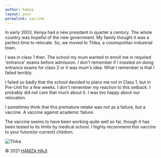 ```yaml
---
author: hamza
layout: post
permalink: vaccine
---
```

In early 2003, Kenya had a new president in
quarter a century. The whole country was
hopeful of the new government. My family thought it
was a perfect time to relocate. So, we moved to
Thika, a cosmopolitan industrial town.

I was in class 1 then. The school my mum
wanted to enroll me in required 'entrance' exams
before admission. I don't remember if I insisted
on doing entrance exams for class 2 or it was
mum's idea. What I remember is that I failed
terribly. 

I failed so badly that the school decided to place
me not in Class 1, but in Pre-Unit for a few
weeks. I don't remember my reaction to this setback.
I probably did not care that much about it. I was 
too happy about our relocation.

I sometimes think that this premature
retake was not as a failure, but a vaccine. A
vaccine against academic failure. 

The vaccine seems to have been working quite
well so far, though it has been tested to its limits
by medical school. I highly
recommend this vaccine to your future(or current) children.

![Thika](/assets/images/vaccine.png)

© 2021 <a class="small" href="/">HAMZA HAJI</a>
